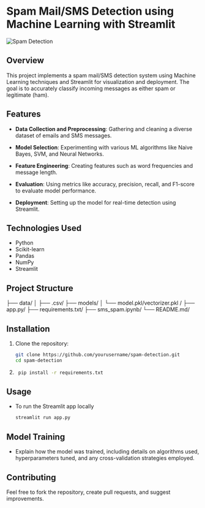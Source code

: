 # Spam Mail/SMS Detection using Machine Learning with Streamlit

![Spam Detection](./image/Screenshot%20(207).png)

## Overview

This project implements a spam mail/SMS detection system using Machine Learning techniques and Streamlit for visualization and deployment. The goal is to accurately classify incoming messages as either spam or legitimate (ham).

## Features

- **Data Collection and Preprocessing**: Gathering and cleaning a diverse dataset of emails and SMS messages.
  
- **Model Selection**: Experimenting with various ML algorithms like Naive Bayes, SVM, and Neural Networks.
  
- **Feature Engineering**: Creating features such as word frequencies and message length.
  
- **Evaluation**: Using metrics like accuracy, precision, recall, and F1-score to evaluate model performance.
  
- **Deployment**: Setting up the model for real-time detection using Streamlit.

## Technologies Used

- Python
- Scikit-learn
- Pandas
- NumPy
- Streamlit

## Project Structure

├── data/
│ ├── .csv/
├── models/
│ └── model.pkl/vectorizer.pkl /
├── app.py/
├── requirements.txt/
├── sms_spam.ipynb/
└── README.md/

## Installation

1. Clone the repository:

   ```bash
   git clone https://github.com/yourusername/spam-detection.git
   cd spam-detection

2. ```bash
    pip install -r requirements.txt

## Usage
- To run the Streamlit app locally 
    ```bash
    streamlit run app.py

## Model Training
- Explain how the model was trained, including details on algorithms used, hyperparameters tuned, and any cross-validation strategies employed.

## Contributing
Feel free to fork the repository, create pull requests, and suggest improvements.